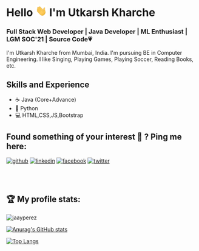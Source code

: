# Hello <img src="https://github.com/UKROCKZ/UKROCKZ/blob/main/Resources/wave.gif" width="30px"> I'm Utkarsh Kharche
### Full Stack Web Developer | Java Developer | ML Enthusiast | LGM SOC'21 | Source Code:heartpulse:
I'm Utkarsh Kharche from Mumbai, India. I'm pursuing BE in Computer Engineering. I like Singing, Playing Games, Playing Soccer, Reading Books, etc.

## Skills and Experience
* ☕ Java (Core+Advance)
* 🐍 Python
* 💻 HTML,CSS,JS,Bootstrap

## Found something of your interest 🔎 ? Ping me here:

[<img src='https://cdn.jsdelivr.net/npm/simple-icons@3.0.1/icons/github.svg' alt='github' height='30'>](https://github.com/UKROCKZ)  [<img src='https://cdn.jsdelivr.net/npm/simple-icons@3.0.1/icons/linkedin.svg' alt='linkedin' height='30'>](https://www.linkedin.com/in/utkarsh-kharche-a229b2175/)  [<img src='https://cdn.jsdelivr.net/npm/simple-icons@3.0.1/icons/facebook.svg' alt='facebook' height='30'>](https://www.facebook.com/utkarsh.kharche.5)  [<img src='https://cdn.jsdelivr.net/npm/simple-icons@3.0.1/icons/twitter.svg' alt='twitter' height='30'>](https://twitter.com/UtkarshKharche2)  

<br />
<br />

<h2>🏆 My profile stats:</h2>

<p align="center">

<img align="center" src="https://github-readme-streak-stats.herokuapp.com/?user=jaayperez&" alt="jaayperez" /><br>

[![Anurag's GitHub stats](https://github-readme-stats.vercel.app/api?username=UKROCKZ&theme=radical&show_icons=true)](https://github.com/anuraghazra/github-readme-stats)

[![Top Langs](https://github-readme-stats.vercel.app/api/top-langs/?username=UKROCKZ&layout=compact&theme=radical)](https://github.com/anuraghazra/github-readme-stats)

</p>  
